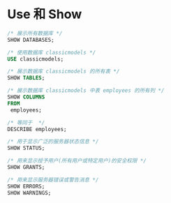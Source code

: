 # Use 和 Show

```sql
/* 展示所有数据库 */
SHOW DATABASES;
```

```sql
/* 使用数据库 classicmodels */
USE classicmodels;
```

```sql
/* 展示数据库 classicmodels 的所有表 */
SHOW TABLES;
```

```sql
/* 展示数据库 classicmodels 中表 employees 的所有列 */
SHOW COLUMNS 
FROM
 employees;

/* 等同于  */
DESCRIBE employees;
```

```sql
/* 用于显示广泛的服务器状态信息 */
SHOW STATUS;
```

```sql
/* 用来显示授予用户(所有用户或特定用户)的安全权限 */
SHOW GRANTS;
```

```sql
/* 用来显示服务器错误或警告消息 */
SHOW ERRORS;
SHOW WARNINGS;
```
